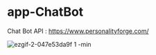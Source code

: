 # app-ChatBot

Chat Bot API : https://www.personalityforge.com/

![ezgif-2-047e53da9f 1 -min](https://user-images.githubusercontent.com/16745006/40275358-335441c2-5c0b-11e8-99b2-9306356b7fe1.gif)
